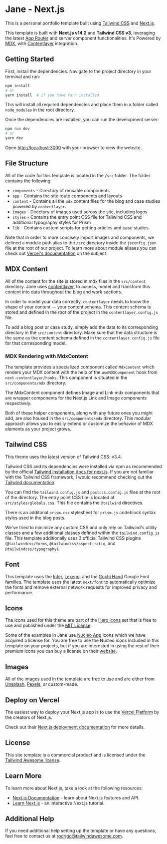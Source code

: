# Jane - Next.js

This is a personal portfolio template built using [Tailwind CSS](https://tailwindcss.com) and [Next.js](https://nextjs.org).

This template is built with **Next.js v14.2** and **Tailwind CSS v3**, leveraging the latest [App Router](https://nextjs.org/docs/app) and server component functionalities. It's Powered by [MDX](https://mdxjs.com/), with [Contentlayer](https://www.contentlayer.dev/) integration.

## Getting Started

First, install the dependencies. Navigate to the project directory in your terminal and run:

```bash
npm install
# or
yarn install  # if you have Yarn installed
```

This will install all required dependencies and place them in a folder called `node_modules` in the root directory.

Once the dependencies are installed, you can run the development server:

```bash
npm run dev
# or
yarn dev
```

Open [http://localhost:3000](http://localhost:3000) with your browser to view the website.

## File Structure

All of the code for this template is located in the `/src` folder. The folder contains the following:

- `components` - Directory of reusable components
- `app` - Contains the site route components and layouts
- `content` - Contains all the `mdx` content files for the blog and case studies powered by `contentlayer`.
- `images` - Directory of images used across the site, including logos
- `styles` - Contains the entry point CSS file for Tailwind CSS and additional typography styles for Prism
- `lib` - Contains custom scripts for getting articles and case studies.

Note that in order to more concisely import images and components, we defined a module path alias to the `/src` directory inside the `jsconfig.json` file at the root of our project. To learn more about module aliases you can check out [Vercel's documentation](https://nextjs.org/docs/advanced-features/module-path-aliases) on the subject.

## MDX Content

All of the content for the site is stored in mdx files in the `src/content` directory. Jane uses [contentlayer](https://www.contentlayer.dev/docs), to access, model and transform this content into data throughout the blog and work sections.

In order to model your data correctly, `contentlayer` needs to know the shape of your content — your content schema. This content schema is stored and defined in the root of the project in the `contentlayer.config.js` file.

To add a blog post or case study, simply add the data to its corresponding directory in the `src/content` directory. Make sure that the data structure is the same as the content schema defined in the `contentlayer.config.js` file for that corresponding model.

### MDX Rendering with MdxContent

The template provides a specialized component called `MdxContent` which renders your MDX content with the help of the `useMDXComponent` hook from `next-contentlayer/hooks`. This component is situated in the `src/components/mdx` directory.

The MdxContent component defines Image and Link mdx components that are wrapper components for the Next.js Link and Image components respectively.

Both of these helper components, along with any future ones you might add, are also housed in the `src/components/mdx` directory. This modular approach allows you to easily extend or customize the behavior of MDX elements as your project grows.

## Tailwind CSS

This theme uses the latest version of Tailwind CSS: v3.4.

Tailwind CSS and its dependencies were installed via npm as recommended by the official [Tailwind installation docs for next.js](https://tailwindcss.com/docs/guides/nextjs). If you are not familiar with the Tailwind CSS framework, I would recommend checking out the [Tailwind documentation](https://tailwindcss.com/docs).

You can find the `tailwind.config.js` and `postcss.config.js` files at the root of the directory. The entry point CSS file is located at `src/styles/globals.css`. This file contains the `@tailwind` directives.

There is an additonal `prism.css` stylesheet for `prism.js` codeblock syntax styles used in the blog posts.

We've tried to minimize any custom CSS and only rely on Tailwind's utility classes and a few additional classes defined within the `tailwind.config.js` file. This template additionally uses 3 official Tailwind CSS plugins (`@tailwindcss/forms`, `@tailwindcss/aspect-ratio`, and `@tailwindcss/typography`).

## Font

This template uses the [Inter](https://fonts.google.com/specimen/Inter), [Lexend](https://fonts.google.com/specimen/Lexend), and the [Gochi Hand](https://fonts.google.com/specimen/Gochi+Hand) Google Font families. The template uses the latest `next/font` to automatically optimize the fonts and remove external network requests for improved privacy and performance.

## Icons

The icons used for this theme are part of the [Hero Icons](https://heroicons.com/) set that is free to use and published under the [MIT License](https://github.com/tailwindlabs/heroicons/blob/master/LICENSE).

Some of the examples in Jane use [Nucleo App](https://nucleoapp.com/premium-icons) icons which we have acquired a license for. You are free to use the Nucleo icons included in this template on your projects, but if you are interested in using the rest of their premium icons you can buy a license on their [website](https://nucleoapp.com/).

## Images

All of the images used in the template are free to use and are either from [Unsplash](https://unsplash.com/), [Pexels](https://www.pexels.com/), or custom-made.

## Deploy on Vercel

The easiest way to deploy your Next.js app is to use the [Vercel Platform](https://vercel.com/new?utm_medium=default-template&filter=next.js&utm_source=create-next-app&utm_campaign=create-next-app-readme) by the creators of Next.js.

Check out their [Next.js deployment documentation](https://nextjs.org/docs/deployment) for more details.

## License

This site template is a commercial product and is licensed under the [Tailwind Awesome license](https://www.tailwindawesome.com/license).

## Learn More

To learn more about Next.js, take a look at the following resources:

- [Next.js Documentation](https://nextjs.org/docs) - learn about Next.js features and API.
- [Learn Next.js](https://nextjs.org/learn) - an interactive Next.js tutorial.

## Additional Help

If you need additional help setting up the template or have any questions, feel free to contact us at <rodrigo@tailwindawesome.com>.
